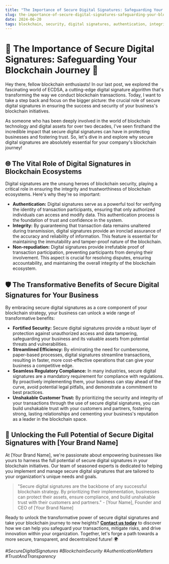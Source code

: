 ```yaml
---
title: "The Importance of Secure Digital Signatures: Safeguarding Your Blockchain Journey"
slug: the-importance-of-secure-digital-signatures-safeguarding-your-blockchain-journey
date: 2024-06-20
tags: blockchain, security, digital signatures, authentication, integrity, non-repudiation
---
```


# 🔐 The Importance of Secure Digital Signatures: Safeguarding Your Blockchain Journey 🚀

Hey there, fellow blockchain enthusiasts! In our last post, we explored the fascinating world of ECDSA, a cutting-edge digital signature algorithm that's transforming the way we conduct blockchain transactions. Today, I want to take a step back and focus on the bigger picture: the crucial role of secure digital signatures in ensuring the success and security of your business's blockchain initiatives.

As someone who has been deeply involved in the world of blockchain technology and digital assets for over two decades, I've seen firsthand the incredible impact that secure digital signatures can have in protecting businesses and fostering trust. So, let's dive in and explore why secure digital signatures are absolutely essential for your company's blockchain journey!

## 🌐 The Vital Role of Digital Signatures in Blockchain Ecosystems

Digital signatures are the unsung heroes of blockchain security, playing a critical role in ensuring the integrity and trustworthiness of blockchain ecosystems. Here's why they're so important:

- **Authentication:** Digital signatures serve as a powerful tool for verifying the identity of transaction participants, ensuring that only authorized individuals can access and modify data. This authentication process is the foundation of trust and confidence in the system.
- **Integrity:** By guaranteeing that transaction data remains unaltered during transmission, digital signatures provide an ironclad assurance of the accuracy and reliability of information. This feature is essential for maintaining the immutability and tamper-proof nature of the blockchain.
- **Non-repudiation:** Digital signatures provide irrefutable proof of transaction participation, preventing participants from denying their involvement. This aspect is crucial for resolving disputes, ensuring accountability, and maintaining the overall integrity of the blockchain ecosystem.

## 🛡️ The Transformative Benefits of Secure Digital Signatures for Your Business

By embracing secure digital signatures as a core component of your blockchain strategy, your business can unlock a wide range of transformative benefits:

- **Fortified Security:** Secure digital signatures provide a robust layer of protection against unauthorized access and data tampering, safeguarding your business and its valuable assets from potential threats and vulnerabilities.
- **Streamlined Efficiency:** By eliminating the need for cumbersome, paper-based processes, digital signatures streamline transactions, resulting in faster, more cost-effective operations that can give your business a competitive edge.
- **Seamless Regulatory Compliance:** In many industries, secure digital signatures are a mandatory requirement for compliance with regulations. By proactively implementing them, your business can stay ahead of the curve, avoid potential legal pitfalls, and demonstrate a commitment to best practices.
- **Unshakable Customer Trust:** By prioritizing the security and integrity of your transactions through the use of secure digital signatures, you can build unshakable trust with your customers and partners, fostering strong, lasting relationships and cementing your business's reputation as a leader in the blockchain space.

## 🔑 Unlocking the Full Potential of Secure Digital Signatures with [Your Brand Name]

At [Your Brand Name], we're passionate about empowering businesses like yours to harness the full potential of secure digital signatures in your blockchain initiatives. Our team of seasoned experts is dedicated to helping you implement and manage secure digital signatures that are tailored to your organization's unique needs and goals.

> "Secure digital signatures are the backbone of any successful blockchain strategy. By prioritizing their implementation, businesses can protect their assets, ensure compliance, and build unshakable trust with their customers and partners." - [Your Name], Founder and CEO of [Your Brand Name]

Ready to unlock the transformative power of secure digital signatures and take your blockchain journey to new heights? **[Contact us today](https://yourbrand.com/contact)** to discover how we can help you safeguard your transactions, mitigate risks, and drive innovation within your organization. Together, let's forge a path towards a more secure, transparent, and decentralized future! 🌍

*#SecureDigitalSignatures #BlockchainSecurity #AuthenticationMatters #TrustAndTransparency*